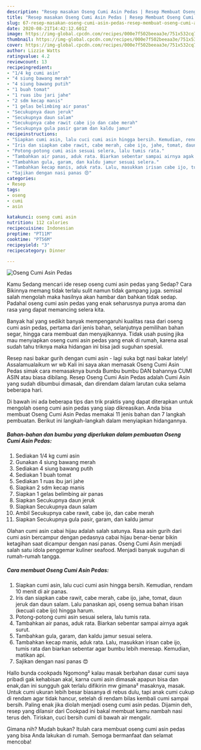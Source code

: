 ```yaml
---
description: "Resep masakan Oseng Cumi Asin Pedas | Resep Membuat Oseng Cumi Asin Pedas Yang Bisa Manjain Lidah"
title: "Resep masakan Oseng Cumi Asin Pedas | Resep Membuat Oseng Cumi Asin Pedas Yang Bisa Manjain Lidah"
slug: 67-resep-masakan-oseng-cumi-asin-pedas-resep-membuat-oseng-cumi-asin-pedas-yang-bisa-manjain-lidah
date: 2020-08-21T14:42:12.601Z
image: https://img-global.cpcdn.com/recipes/000e7f502beeaa3e/751x532cq70/oseng-cumi-asin-pedas-foto-resep-utama.jpg
thumbnail: https://img-global.cpcdn.com/recipes/000e7f502beeaa3e/751x532cq70/oseng-cumi-asin-pedas-foto-resep-utama.jpg
cover: https://img-global.cpcdn.com/recipes/000e7f502beeaa3e/751x532cq70/oseng-cumi-asin-pedas-foto-resep-utama.jpg
author: Lizzie Watts
ratingvalue: 4.2
reviewcount: 13
recipeingredient:
- "1/4 kg cumi asin"
- "4 siung bawang merah"
- "4 siung bawang putih"
- "1 buah tomat"
- "1 ruas ibu jari jahe"
- "2 sdm kecap manis"
- "1 gelas belimbing air panas"
- "Secukupnya daun jeruk"
- "Secukupnya daun salam"
- "Secukupnya cabe rawit cabe ijo dan cabe merah"
- "Secukupnya gula pasir garam dan kaldu jamur"
recipeinstructions:
- "Siapkan cumi asin, lalu cuci cumi asin hingga bersih. Kemudian, rendam 10 menit di air panas."
- "Iris dan siapkan cabe rawit, cabe merah, cabe ijo, jahe, tomat, daun jeruk dan daun salam. Lalu panaskan api, oseng semua bahan irisan (kecuali cabe ijo) hingga harum."
- "Potong-potong cumi asin sesuai selera, lalu tumis rata."
- "Tambahkan air panas, aduk rata. Biarkan sebentar sampai airnya agak surut."
- "Tambahkan gula, garam, dan kaldu jamur sesuai selera."
- "Tambahkan kecap manis, aduk rata. Lalu, masukkan irisan cabe ijo, tumis rata dan biarkan sebentar agar bumbu lebih meresap. Kemudian, matikan api."
- "Sajikan dengan nasi panas 😍"
categories:
- Resep
tags:
- oseng
- cumi
- asin

katakunci: oseng cumi asin 
nutrition: 112 calories
recipecuisine: Indonesian
preptime: "PT11M"
cooktime: "PT56M"
recipeyield: "3"
recipecategory: Dinner

---
```



![Oseng Cumi Asin Pedas](https://img-global.cpcdn.com/recipes/000e7f502beeaa3e/751x532cq70/oseng-cumi-asin-pedas-foto-resep-utama.jpg)

Kamu Sedang mencari ide resep oseng cumi asin pedas yang Sedap? Cara Bikinnya memang tidak terlalu sulit namun tidak gampang juga. semisal salah mengolah maka hasilnya akan hambar dan bahkan tidak sedap. Padahal oseng cumi asin pedas yang enak seharusnya punya aroma dan rasa yang dapat memancing selera kita.

Banyak hal yang sedikit banyak mempengaruhi kualitas rasa dari oseng cumi asin pedas, pertama dari jenis bahan, selanjutnya pemilihan bahan segar, hingga cara membuat dan menyajikannya. Tidak usah pusing jika mau menyiapkan oseng cumi asin pedas yang enak di rumah, karena asal sudah tahu triknya maka hidangan ini bisa jadi suguhan spesial.

Resep nasi bakar gurih dengan cumi asin - lagi suka bgt nasi bakar lately! Assalamualaikum wr wb Kali ini saya akan memasak Oseng Cumi Asin Pedas simak cara memasaknya bunda Bumbu bumbu DAN bahannya CUMI ASIN atau biasa dibilang. Resep Oseng Cumi Asin Pedas adalah Cumi Asin yang sudah dibumbui dimasak, dan direndam dalam larutan cuka selama beberapa hari.


Di bawah ini ada beberapa tips dan trik praktis yang dapat diterapkan untuk mengolah oseng cumi asin pedas yang siap dikreasikan. Anda bisa membuat Oseng Cumi Asin Pedas memakai 11 jenis bahan dan 7 langkah pembuatan. Berikut ini langkah-langkah dalam menyiapkan hidangannya.

<!--inarticleads1-->

##### Bahan-bahan dan bumbu yang diperlukan dalam pembuatan Oseng Cumi Asin Pedas:

1. Sediakan 1/4 kg cumi asin
1. Gunakan 4 siung bawang merah
1. Sediakan 4 siung bawang putih
1. Sediakan 1 buah tomat
1. Sediakan 1 ruas ibu jari jahe
1. Siapkan 2 sdm kecap manis
1. Siapkan 1 gelas belimbing air panas
1. Siapkan Secukupnya daun jeruk
1. Siapkan Secukupnya daun salam
1. Ambil Secukupnya cabe rawit, cabe ijo, dan cabe merah
1. Siapkan Secukupnya gula pasir, garam, dan kaldu jamur


Olahan cumi asin cabai hijau adalah salah satunya. Rasa asin gurih dari cumi asin bercampur dengan pedasnya cabai hijau benar-benar bikin ketagihan saat dicampur dengan nasi panas. Oseng Cumi Asin menjadi salah satu idola penggemar kuliner seafood. Menjadi banyak suguhan di rumah-rumah tangga. 

<!--inarticleads2-->

##### Cara membuat Oseng Cumi Asin Pedas:

1. Siapkan cumi asin, lalu cuci cumi asin hingga bersih. Kemudian, rendam 10 menit di air panas.
1. Iris dan siapkan cabe rawit, cabe merah, cabe ijo, jahe, tomat, daun jeruk dan daun salam. Lalu panaskan api, oseng semua bahan irisan (kecuali cabe ijo) hingga harum.
1. Potong-potong cumi asin sesuai selera, lalu tumis rata.
1. Tambahkan air panas, aduk rata. Biarkan sebentar sampai airnya agak surut.
1. Tambahkan gula, garam, dan kaldu jamur sesuai selera.
1. Tambahkan kecap manis, aduk rata. Lalu, masukkan irisan cabe ijo, tumis rata dan biarkan sebentar agar bumbu lebih meresap. Kemudian, matikan api.
1. Sajikan dengan nasi panas 😍


Hallo bunda cookpads Ngomong² kalau masak berbahan dasar cumi saya pribadi gak kehabisan akal, karna cumi asin dimasak apapun bisa dan enak,dan ini sungguh gak terlalu difikirin mw gimana² masaknya, masak. Untuk cumi ukuran lebih besar biasanya di rebus dulu, tapi anak cumi cukup di rendam agar tidak hancur, setelah di rendam bilas kembali cumi sampai bersih. Paling enak jika diolah menjadi oseng cumi asin pedas. Dijamin deh, resep yang dilansir dari Cookpad ini bakal membuat kamu nambah nasi terus deh. Tiriskan, cuci bersih cumi di bawah air mengalir. 

Gimana nih? Mudah bukan? Itulah cara membuat oseng cumi asin pedas yang bisa Anda lakukan di rumah. Semoga bermanfaat dan selamat mencoba!
